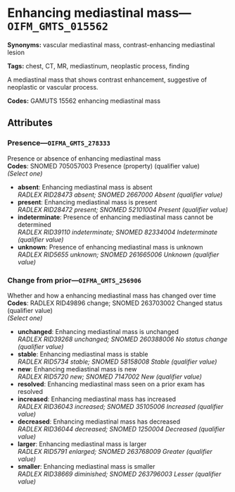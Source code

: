 # Enhancing mediastinal mass—`OIFM_GMTS_015562`

**Synonyms:** vascular mediastinal mass, contrast-enhancing mediastinal lesion

**Tags:** chest, CT, MR, mediastinum, neoplastic process, finding

A mediastinal mass that shows contrast enhancement, suggestive of neoplastic or vascular process.

**Codes:** GAMUTS 15562 enhancing mediastinal mass

## Attributes

### Presence—`OIFMA_GMTS_278333`

Presence or absence of enhancing mediastinal mass  
**Codes**: SNOMED 705057003 Presence (property) (qualifier value)  
*(Select one)*

- **absent**: Enhancing mediastinal mass is absent  
_RADLEX RID28473 absent; SNOMED 2667000 Absent (qualifier value)_
- **present**: Enhancing mediastinal mass is present  
_RADLEX RID28472 present; SNOMED 52101004 Present (qualifier value)_
- **indeterminate**: Presence of enhancing mediastinal mass cannot be determined  
_RADLEX RID39110 indeterminate; SNOMED 82334004 Indeterminate (qualifier value)_
- **unknown**: Presence of enhancing mediastinal mass is unknown  
_RADLEX RID5655 unknown; SNOMED 261665006 Unknown (qualifier value)_

### Change from prior—`OIFMA_GMTS_256906`

Whether and how a enhancing mediastinal mass has changed over time  
**Codes**: RADLEX RID49896 change; SNOMED 263703002 Changed status (qualifier value)  
*(Select one)*

- **unchanged**: Enhancing mediastinal mass is unchanged  
_RADLEX RID39268 unchanged; SNOMED 260388006 No status change (qualifier value)_
- **stable**: Enhancing mediastinal mass is stable  
_RADLEX RID5734 stable; SNOMED 58158008 Stable (qualifier value)_
- **new**: Enhancing mediastinal mass is new  
_RADLEX RID5720 new; SNOMED 7147002 New (qualifier value)_
- **resolved**: Enhancing mediastinal mass seen on a prior exam has resolved  
- **increased**: Enhancing mediastinal mass has increased  
_RADLEX RID36043 increased; SNOMED 35105006 Increased (qualifier value)_
- **decreased**: Enhancing mediastinal mass has decreased  
_RADLEX RID36044 decreased; SNOMED 1250004 Decreased (qualifier value)_
- **larger**: Enhancing mediastinal mass is larger  
_RADLEX RID5791 enlarged; SNOMED 263768009 Greater (qualifier value)_
- **smaller**: Enhancing mediastinal mass is smaller  
_RADLEX RID38669 diminished; SNOMED 263796003 Lesser (qualifier value)_